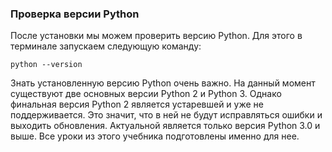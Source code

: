 ### Проверка версии Python

После установки мы можем проверить версию Python. Для этого в терминале запускаем следующую команду:

`python --version`

Знать установленную версию Python очень важно. На данный момент существуют две основных версии Python 2 и Python 3. Однако финальная версия Python 2 является устаревшей и уже не поддерживается. Это значит, что в ней не будут исправляться ошибки и выходить обновления. Актуальной является только версия Python 3.0 и выше. Все уроки из этого учебника подготовлены именно для нее.